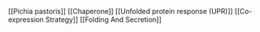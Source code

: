 [[Pichia pastoris]]
[[Chaperone]]
[[Unfolded protein response (UPR)]]
[[Co-expression Strategy]]
[[Folding And Secretion]]
